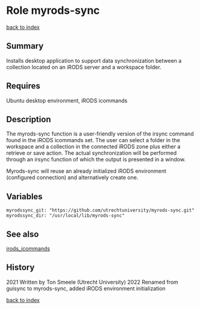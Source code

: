 # Role myrods-sync
[back to index](../index.md#Roles)

## Summary
Installs desktop application to support data synchronization between a collection 
located on an iRODS server and a workspace folder. 

## Requires
Ubuntu desktop environment, iRODS icommands

## Description
The myrods-sync function is a user-friendly version of the irsync command
found in the iRODS icommands set. The user can select a folder in
the workspace and a collection in the connected iRODS zone plus either
a retrieve or save action. The actual synchronization will be performed
through an irsync function of which the output is presented in a window.

Myrods-sync will reuse an already initialized iRODS environment (configured connection)
and alternatively create one.

## Variables
```
myrodssync_git: "https://github.com/utrechtuniversity/myrods-sync.git"
myrodssync_dir: "/usr/local/lib/myrods-sync"
```

## See also
[irods_icommands](irods_icommands.md)

## History
2021 Written by Ton Smeele (Utrecht University)
2022 Renamed from guisync to myrods-sync, added iRODS environment initialization


[back to index](../index.md#Roles)
